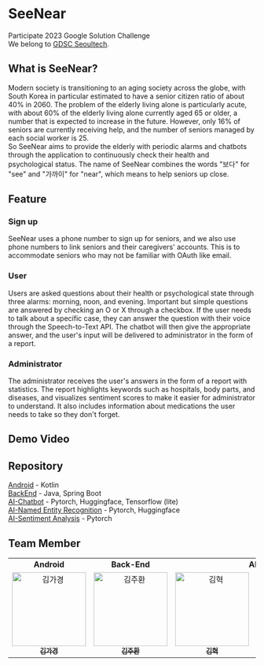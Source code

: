 # SeeNear

Participate 2023 Google Solution Challenge   
We belong to [GDSC Seoultech](https://gdsc.community.dev/seoul-national-university-of-science-and-technology/).

## What is SeeNear?
Modern society is transitioning to an aging society across the globe, with South Korea in particular estimated to have a senior citizen ratio of about 40% in 2060. The problem of the elderly living alone is particularly acute, with about 60% of the elderly living alone currently aged 65 or older, a number that is expected to increase in the future. However, only 16% of seniors are currently receiving help, and the number of seniors managed by each social worker is 25.  
So SeeNear aims to provide the elderly with periodic alarms and chatbots through the application to continuously check their health and psychological status. The name of SeeNear combines the words "보다" for "see" and "가까이" for "near", which means to help seniors up close.

## Feature
### Sign up  
SeeNear uses a phone number to sign up for seniors, and we also use phone numbers to link seniors and their caregivers' accounts. This is to accommodate seniors who may not be familiar with OAuth like email.   
### User
Users are asked questions about their health or psychological state through three alarms: morning, noon, and evening. Important but simple questions are answered by checking an O or X through a checkbox. If the user needs to talk about a specific case, they can answer the question with their voice through the Speech-to-Text API. The chatbot will then give the appropriate answer, and the user's input will be delivered to administrator in the form of a report.
### Administrator
The administrator receives the user's answers in the form of a report with statistics. The report highlights keywords such as hospitals, body parts, and diseases, and visualizes sentiment scores to make it easier for administrator to understand. It also includes information about medications the user needs to take so they don't forget. 


## Demo Video

## Repository
[Android](https://github.com/GDSC-seeNear/FE) - Kotlin  
[BackEnd](https://github.com/GDSC-seeNear/BE) - Java, Spring Boot    
[AI-Chatbot](https://github.com/GDSC-seeNear/AI_chatbot) - Pytorch, Huggingface, Tensorflow (lite)  
[AI-Named Entity Recognition](https://github.com/GDSC-seeNear/NER) - Pytorch, Huggingface  
[AI-Sentiment Analysis](https://github.com/GDSC-seeNear/sentiment_repository) - Pytorch  


## Team Member  

<table algin="center">
   <tr>
      <td colspan="1" align="center"><strong>Android</strong></td>
      <td colspan="1" align="center"><strong>Back-End</strong></td>
      <td colspan="2" align="center"><strong>AI</strong></td>
   </tr>
  <tr>
     <td align="center">
        <a href="https://github.com/gaguriee"><img src="https://avatars.githubusercontent.com/u/74501631?v=4" width="150px" alt="김가경"/><br /><sub><b>김가경</b></sub></a>
     </td>
    <td align="center">
    <a href="https://github.com/happyjamy"><img src="https://avatars.githubusercontent.com/u/78072370?v=4" width="150px;" alt="김주환"/><br /><sub><b>김주환</b></sub></a><br />
    </td>
     <td align="center">
        <a href="https://github.com/hyeok55"><img src="https://avatars.githubusercontent.com/u/67605795?v=4" width="150px" alt="김혁"/><br /><sub><b>김혁</b></sub></a>
     </td>
     <td align="center">
        <a href="https://github.com/keonju2"><img src="https://avatars.githubusercontent.com/u/54880474?v=4" width="150px" alt="나건주"/><br /><sub><b>나건주</b></sub></a>
  <tr>
</table> 
